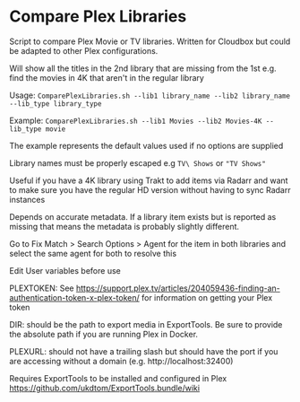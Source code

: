 # Compare Plex Libraries
Script to compare Plex Movie or TV libraries. Written for Cloudbox but could be adapted to other Plex configurations.

Will show all the titles in the 2nd library that are missing from the 1st e.g. find the movies in 4K that aren't in the regular library

Usage:
```ComparePlexLibraries.sh --lib1 library_name --lib2 library_name --lib_type library_type```
 
Example:
```ComparePlexLibraries.sh --lib1 Movies --lib2 Movies-4K --lib_type movie```

The example represents the default values used if no options are supplied

Library names must be properly escaped
e.g `TV\ Shows` or ``"TV Shows"``

Useful if you have a 4K library using Trakt to add items via Radarr and want to make sure you have the regular HD version without having to sync Radarr instances

Depends on accurate metadata. If a library item exists but is reported as missing that means the metadata is probably slightly different.

Go to Fix Match > Search Options > Agent for the item in both libraries and select the same agent for both to resolve this

Edit User variables before use

PLEXTOKEN: See https://support.plex.tv/articles/204059436-finding-an-authentication-token-x-plex-token/ for information on getting your Plex token

DIR: should be the path to export media in ExportTools. Be sure to provide the absolute path if you are running Plex in Docker.

PLEXURL: should not have a trailing slash but should have the port if you are accessing without a domain (e.g. http://localhost:32400)

Requires ExportTools to be installed and configured in Plex
https://github.com/ukdtom/ExportTools.bundle/wiki
